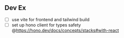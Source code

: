 ## Dev Ex
- [ ] use vite for frontend and tailwind build 
- [ ] set up hono client for types safety @https://hono.dev/docs/concepts/stacks#with-react

## 